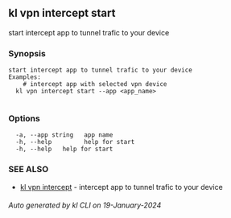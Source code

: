 ## kl vpn intercept start

start intercept app to tunnel trafic to your device

### Synopsis

```
start intercept app to tunnel trafic to your device
Examples:
	# intercept app with selected vpn device
  kl vpn intercept start --app <app_name>
	
```

### Options

```
  -a, --app string   app name
  -h, --help         help for start
  -h, --help   help for start
```

### SEE ALSO

* [kl vpn intercept](kl_vpn_intercept.md)  - intercept app to tunnel trafic to your device

###### Auto generated by kl CLI on 19-January-2024
